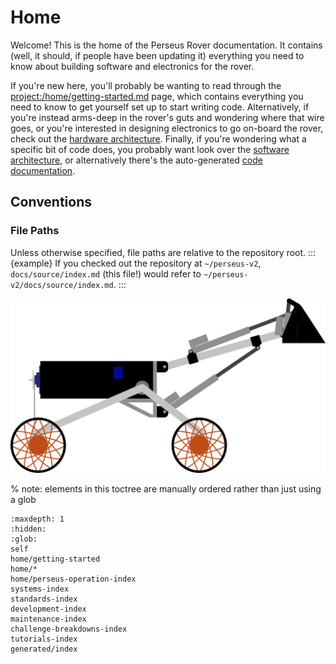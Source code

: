 # Home

Welcome! This is the home of the Perseus Rover documentation. It contains (well, it should, if people have been updating it) everything you need to know about building software and electronics for the rover.

If you're new here, you'll probably be wanting to read through the <project:/home/getting-started.md> page, which contains everything you need to know to get yourself set up to start writing code.
Alternatively, if you're instead arms-deep in the rover's guts and wondering where that wire goes, or you're interested in designing electronics to go on-board the rover, check out the [hardware architecture](project:/architecture/hardware.md).
Finally, if you're wondering what a specific bit of code does, you probably want look over the [software architecture](project:/architecture/software.md), or alternatively there's the auto-generated [code documentation](project:/generated/index.rst).

## Conventions

### File Paths

Unless otherwise specified, file paths are relative to the repository root.
:::{example}
If you checked out the repository at `~/perseus-v2`, `docs/source/index.md` (this file!) would refer to `~/perseus-v2/docs/source/index.md`.
:::

![Perseus](_static/Logo-Complex.png)

% note: elements in this toctree are manually ordered rather than just using a glob

```{toctree}
:maxdepth: 1
:hidden:
:glob:
self
home/getting-started
home/*
home/perseus-operation-index
systems-index
standards-index
development-index
maintenance-index
challenge-breakdowns-index
tutorials-index
generated/index
```
